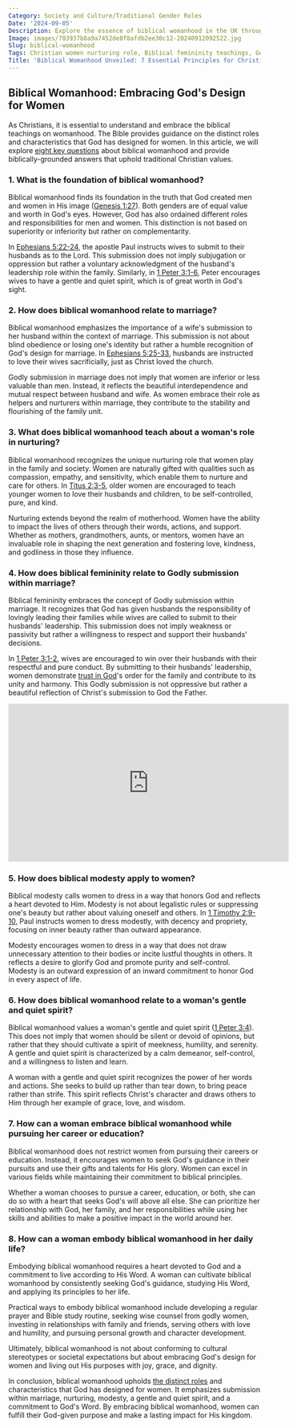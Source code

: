 ```yaml
---
Category: Society and Culture/Traditional Gender Roles
Date: '2024-09-05'
Description: Explore the essence of biblical womanhood in the UK through teachings on Christian women's nurturing roles, godly submission in marriage, embracing modesty, and embodying a gentle, quiet spirit as highlighted in the Bible.
Image: images/703937b8a9a7452de8f8afdb2ee30c12-20240912092522.jpg
Slug: biblical-womanhood
Tags: Christian women nurturing role, Biblical femininity teachings, Godly submission marriage UK, Christian modesty for women, Women's gentle quiet spirit Bible
Title: 'Biblical Womanhood Unveiled: 7 Essential Principles for Christian Women'
---
```


## Biblical Womanhood: Embracing God's Design for Women

As Christians, it is essential to understand and embrace the biblical teachings on womanhood. The Bible provides guidance on the distinct roles and characteristics that God has designed for women. In this article, we will explore [eight key questions](/promoting-traditional-womens-roles) about biblical womanhood and provide biblically-grounded answers that uphold traditional Christian values.

### 1. What is the foundation of biblical womanhood?

Biblical womanhood finds its foundation in the truth that God created men and women in His image ([Genesis 1:27](https://www.bibleref.com/Genesis/1/Genesis-1-27.html)). Both genders are of equal value and worth in God's eyes. However, God has also ordained different roles and responsibilities for men and women. This distinction is not based on superiority or inferiority but rather on complementarity.

In [Ephesians 5:22-24](https://www.bibleref.com/Ephesians/5/Ephesians-5-22.html), the apostle Paul instructs wives to submit to their husbands as to the Lord. This submission does not imply subjugation or oppression but rather a voluntary acknowledgment of the husband's leadership role within the family. Similarly, in [1 Peter 3:1-6](https://www.bibleref.com/1-Peter/3/1-Peter-3-1.html), Peter encourages wives to have a gentle and quiet spirit, which is of great worth in God's sight.

### 2. How does biblical womanhood relate to marriage?

Biblical womanhood emphasizes the importance of a wife's submission to her husband within the context of marriage. This submission is not about blind obedience or losing one's identity but rather a humble recognition of God's design for marriage. In [Ephesians 5:25-33](https://www.bibleref.com/Ephesians/5/Ephesians-5-25.html), husbands are instructed to love their wives sacrificially, just as Christ loved the church.

Godly submission in marriage does not imply that women are inferior or less valuable than men. Instead, it reflects the beautiful interdependence and mutual respect between husband and wife. As women embrace their role as helpers and nurturers within marriage, they contribute to the stability and flourishing of the family unit.

### 3. What does biblical womanhood teach about a woman's role in nurturing?

Biblical womanhood recognizes the unique nurturing role that women play in the family and society. Women are naturally gifted with qualities such as compassion, empathy, and sensitivity, which enable them to nurture and care for others. In [Titus 2:3-5](https://www.bibleref.com/Titus/2/Titus-2-3.html), older women are encouraged to teach younger women to love their husbands and children, to be self-controlled, pure, and kind.

Nurturing extends beyond the realm of motherhood. Women have the ability to impact the lives of others through their words, actions, and support. Whether as mothers, grandmothers, aunts, or mentors, women have an invaluable role in shaping the next generation and fostering love, kindness, and godliness in those they influence.

### 4. How does biblical femininity relate to Godly submission within marriage?

Biblical femininity embraces the concept of Godly submission within marriage. It recognizes that God has given husbands the responsibility of lovingly leading their families while wives are called to submit to their husbands' leadership. This submission does not imply weakness or passivity but rather a willingness to respect and support their husbands' decisions.

In [1 Peter 3:1-2](https://www.bibleref.com/1-Peter/3/1-Peter-3-1.html), wives are encouraged to win over their husbands with their respectful and pure conduct. By submitting to their husbands' leadership, women demonstrate [trust in God](/transformative-power-of-christian-prayer-comprehensive-guide)'s order for the family and contribute to its unity and harmony. This Godly submission is not oppressive but rather a beautiful reflection of Christ's submission to God the Father.


<iframe width="560" height="315" src="https://www.youtube.com/embed/A8-cP6VrVLY" frameborder="0" allow="autoplay; encrypted-media" allowfullscreen></iframe>


### 5. How does biblical modesty apply to women?

Biblical modesty calls women to dress in a way that honors God and reflects a heart devoted to Him. Modesty is not about legalistic rules or suppressing one's beauty but rather about valuing oneself and others. In [1 Timothy 2:9-10](https://www.bibleref.com/1-Timothy/2/1-Timothy-2-9.html), Paul instructs women to dress modestly, with decency and propriety, focusing on inner beauty rather than outward appearance.

Modesty encourages women to dress in a way that does not draw unnecessary attention to their bodies or incite lustful thoughts in others. It reflects a desire to glorify God and promote purity and self-control. Modesty is an outward expression of an inward commitment to honor God in every aspect of life.

### 6. How does biblical womanhood relate to a woman's gentle and quiet spirit?

Biblical womanhood values a woman's gentle and quiet spirit ([1 Peter 3:4](https://www.bibleref.com/1-Peter/3/1-Peter-3-4.html)). This does not imply that women should be silent or devoid of opinions, but rather that they should cultivate a spirit of meekness, humility, and serenity. A gentle and quiet spirit is characterized by a calm demeanor, self-control, and a willingness to listen and learn.

A woman with a gentle and quiet spirit recognizes the power of her words and actions. She seeks to build up rather than tear down, to bring peace rather than strife. This spirit reflects Christ's character and draws others to Him through her example of grace, love, and wisdom.

### 7. How can a woman embrace biblical womanhood while pursuing her career or education?

Biblical womanhood does not restrict women from pursuing their careers or education. Instead, it encourages women to seek God's guidance in their pursuits and use their gifts and talents for His glory. Women can excel in various fields while maintaining their commitment to biblical principles.

Whether a woman chooses to pursue a career, education, or both, she can do so with a heart that seeks God's will above all else. She can prioritize her relationship with God, her family, and her responsibilities while using her skills and abilities to make a positive impact in the world around her.

### 8. How can a woman embody biblical womanhood in her daily life?

Embodying biblical womanhood requires a heart devoted to God and a commitment to live according to His Word. A woman can cultivate biblical womanhood by consistently seeking God's guidance, studying His Word, and applying its principles to her life.

Practical ways to embody biblical womanhood include developing a regular prayer and Bible study routine, seeking wise counsel from godly women, investing in relationships with family and friends, serving others with love and humility, and pursuing personal growth and character development.

Ultimately, biblical womanhood is not about conforming to cultural stereotypes or societal expectations but about embracing God's design for women and living out His purposes with joy, grace, and dignity.

In conclusion, biblical womanhood upholds [the distinct roles](/debunking-5-common-myths-about-christianity) and characteristics that God has designed for women. It emphasizes submission within marriage, nurturing, modesty, a gentle and quiet spirit, and a commitment to God's Word. By embracing biblical womanhood, women can fulfill their God-given purpose and make a lasting impact for His kingdom.
